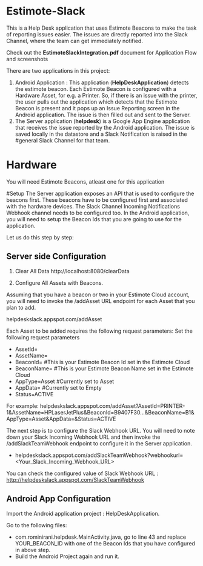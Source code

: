 # Estimote-Slack

This is a Help Desk application that uses Estimote Beacons to make the task of reporting issues easier. The issues are directly reported into the Slack Channel, where the team can get immediately notified.

Check out the **EstimoteSlackIntegration.pdf** document for Application Flow and screenshots

There are two applications in this project:

1. Android Application : This application (**HelpDeskApplication**) detects the estimote beacon. Each Estimote Beacon is configured with a Hardware Asset, for e.g. a Printer. So, if there is an issue with the printer, the user pulls out the application which detects that the Estimote Beacon is present and it pops up an Issue Reporting screen in the Android application. The issue is then filled out and sent to the Server.
2. The Server application (**helpdesk**) is a Google App Engine application that receives the issue reported by the Android application. The issue is saved locally in the datastore and a Slack Notification is raised in the #general Slack Channel for that team. 

# Hardware
You will need Estimote Beacons, atleast one for this application

#Setup
The Server application exposes an API that is used to configure the beacons first. These beacons have to be configured first and associated with the hardware devices. The Slack Channel Incoming Notifications Webhook channel needs to be configured too. In the Android application, you will need to setup the Beacon Ids that you are going to use for the application.

Let us do this step by step:
## Server side Configuration

1. Clear All Data
http://localhost:8080/clearData

2. Configure All Assets with Beacons. 

Assuming that you have a beacon or two in your Estimote Cloud account, you will need to invoke the /addAsset URL endpoint for each Asset that you plan to add.

helpdeskslack.appspot.com/addAsset

Each Asset to be added requires the following request parameters:
Set the following request parameters
- AssetId=<assetid>
- AssetName=<assetname>
- BeaconId=<beaconid>     #This is your Estimote Beacon Id set in the Estimote Cloud
- BeaconName=<beaconname> #This is your Estimote Beacon Name set in the Estimote Cloud
- AppType=Asset           #Currently set to Asset
- AppData=                #Currently set to Empty
- Status=ACTIVE

For example:
helpdeskslack.appspot.com/addAsset?AssetId=PRINTER-1&AssetName=HPLaserJetPlus&BeaconId=B9407F30...&BeaconName=B1&AppType=Asset&AppData=&Status=ACTIVE

The next step is to configure the Slack Webhook URL. You will need to note down your Slack Incoming Webhook URL and then invoke the /addSlackTeamWebhook endpoint to configure it in the Server application. 

- helpdeskslack.appspot.com/addSlackTeamWebhook?webhookurl=<Your_Slack_Incoming_Webhook_URL>

You can check the configured value of Slack Webhook URL : http://helpdeskslack.appspot.com/SlackTeamWebhook

## Android App Configuration
Import the Android application project : HelpDeskApplication.

Go to the following files: 
- com.rominirani.helpdesk.MainActivity.java, go to line 43 and replace YOUR_BEACON_ID with one of the 
Beacon Ids that you have configured in above step.
- Build the Android Project again and run it.

